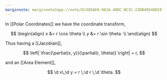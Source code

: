 ```yaml
---
marginnote: marginnote3app://note/EC485A69-9616-48DC-BC3C-23DB49548D19
---
```


In [[Polar Coordinates]] we have the coordinate transform,

$$
\begin{align}
x &= r \cos \theta \\
y &= r \sin \theta. \\
\end{align}
$$

Thus having a [[Jacobian]],

$$
\left|
\frac{\partial(x, y)}{\partial(r, \theta)}
\right|
= r,
$$

and an [[Area Element]],

$$
\d x\,\d y = r \,\d r \,\d \theta.
$$
